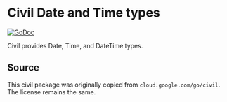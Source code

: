 # Civil Date and Time types

[![GoDoc](https://godoc.org/github.com/cccteam/civil?status.svg)](https://godoc.org/github.com/cccteam/civil)

Civil provides Date, Time, and DateTime types.

## Source

This civil package was originally copied from `cloud.google.com/go/civil`.
The license remains the same.
